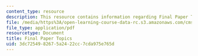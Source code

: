 ```yaml
---
content_type: resource
description: This resource contains information regarding Final Paper Topics.
file: /media/https%3A/open-learning-course-data-rc.s3.amazonaws.com/cms-840-at-the-limit-violence-in-contemporary-representation-fall-2013/3dc7254982675a2422cc7cda975e765d_MITCMS_840F13_FinalPrTopis.pdf
file_type: application/pdf
resourcetype: Document
title: Final Paper Topics
uid: 3dc72549-8267-5a24-22cc-7cda975e765d
---
```

